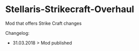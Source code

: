# Stellaris-Strikecraft-Overhaul
Mod that offers Strike Craft changes

Changelog:
- 31.03.2018 > Mod published
